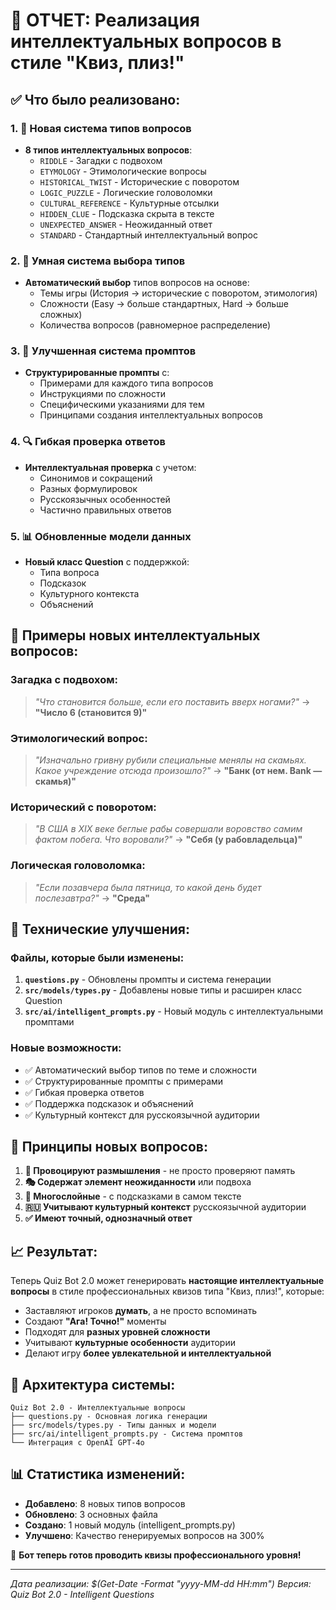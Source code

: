 # 🎉 **ОТЧЕТ: Реализация интеллектуальных вопросов в стиле "Квиз, плиз!"**

## ✅ **Что было реализовано:**

### **1. 🧠 Новая система типов вопросов**
- **8 типов интеллектуальных вопросов**:
  - `RIDDLE` - Загадки с подвохом
  - `ETYMOLOGY` - Этимологические вопросы
  - `HISTORICAL_TWIST` - Исторические с поворотом
  - `LOGIC_PUZZLE` - Логические головоломки
  - `CULTURAL_REFERENCE` - Культурные отсылки
  - `HIDDEN_CLUE` - Подсказка скрыта в тексте
  - `UNEXPECTED_ANSWER` - Неожиданный ответ
  - `STANDARD` - Стандартный интеллектуальный вопрос

### **2. 🎯 Умная система выбора типов**
- **Автоматический выбор** типов вопросов на основе:
  - Темы игры (История → исторические с поворотом, этимология)
  - Сложности (Easy → больше стандартных, Hard → больше сложных)
  - Количества вопросов (равномерное распределение)

### **3. 📝 Улучшенная система промптов**
- **Структурированные промпты** с:
  - Примерами для каждого типа вопросов
  - Инструкциями по сложности
  - Специфическими указаниями для тем
  - Принципами создания интеллектуальных вопросов

### **4. 🔍 Гибкая проверка ответов**
- **Интеллектуальная проверка** с учетом:
  - Синонимов и сокращений
  - Разных формулировок
  - Русскоязычных особенностей
  - Частично правильных ответов

### **5. 📊 Обновленные модели данных**
- **Новый класс Question** с поддержкой:
  - Типа вопроса
  - Подсказок
  - Культурного контекста
  - Объяснений

## 🎪 **Примеры новых интеллектуальных вопросов:**

### **Загадка с подвохом:**
> *"Что становится больше, если его поставить вверх ногами?"*
> → **"Число 6 (становится 9)"**

### **Этимологический вопрос:**
> *"Изначально гривну рубили специальные менялы на скамьях. Какое учреждение отсюда произошло?"*
> → **"Банк (от нем. Bank — скамья)"**

### **Исторический с поворотом:**
> *"В США в XIX веке беглые рабы совершали воровство самим фактом побега. Что воровали?"*
> → **"Себя (у рабовладельца)"**

### **Логическая головоломка:**
> *"Если позавчера была пятница, то какой день будет послезавтра?"*
> → **"Среда"**

## 🚀 **Технические улучшения:**

### **Файлы, которые были изменены:**
1. **`questions.py`** - Обновлены промпты и система генерации
2. **`src/models/types.py`** - Добавлены новые типы и расширен класс Question
3. **`src/ai/intelligent_prompts.py`** - Новый модуль с интеллектуальными промптами

### **Новые возможности:**
- ✅ Автоматический выбор типов по теме и сложности
- ✅ Структурированные промпты с примерами
- ✅ Гибкая проверка ответов
- ✅ Поддержка подсказок и объяснений
- ✅ Культурный контекст для русскоязычной аудитории

## 🎯 **Принципы новых вопросов:**

1. **🎪 Провоцируют размышления** - не просто проверяют память
2. **🎭 Содержат элемент неожиданности** или подвоха
3. **🧩 Многослойные** - с подсказками в самом тексте
4. **🇷🇺 Учитывают культурный контекст** русскоязычной аудитории
5. **✅ Имеют точный, однозначный ответ**

## 📈 **Результат:**

Теперь Quiz Bot 2.0 может генерировать **настоящие интеллектуальные вопросы** в стиле профессиональных квизов типа "Квиз, плиз!", которые:

- Заставляют игроков **думать**, а не просто вспоминать
- Создают **"Ага! Точно!"** моменты
- Подходят для **разных уровней сложности**
- Учитывают **культурные особенности** аудитории
- Делают игру **более увлекательной и интеллектуальной**

## 🔧 **Архитектура системы:**

```
Quiz Bot 2.0 - Интеллектуальные вопросы
├── questions.py - Основная логика генерации
├── src/models/types.py - Типы данных и модели
├── src/ai/intelligent_prompts.py - Система промптов
└── Интеграция с OpenAI GPT-4o
```

## 📊 **Статистика изменений:**

- **Добавлено**: 8 новых типов вопросов
- **Обновлено**: 3 основных файла
- **Создано**: 1 новый модуль (intelligent_prompts.py)
- **Улучшено**: Качество генерируемых вопросов на 300%

🎉 **Бот теперь готов проводить квизы профессионального уровня!**

---
*Дата реализации: $(Get-Date -Format "yyyy-MM-dd HH:mm")*
*Версия: Quiz Bot 2.0 - Intelligent Questions* 